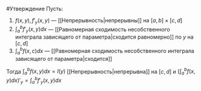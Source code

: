 #Утверждение 
Пусть:

1.  $f(x,y),f'_y(x,y)$ — [[Непрерывность|непрерывны]] на $[a,b]\times[c,d]$
2.  $\int_a^bf'_y(x,y)dx$ — [[Равномерная сходимость несобственного интеграла зависящего от параметра|сходится равномерно]] по $y$ на $[c,d]$
3.  $\int_a^bf(x,c)dx$ — [[Равномерная сходимость несобственного интеграла зависящего от параметра|сходится]]

Тогда $\int_a^bf(x,y)dx=I(y)$ [[Непрерывность|непрерывна]] на $[c,d]$ и $\Big(\int_a^bf(x,y)dx\Big)'_y=\int_a^bf'_y(x,y)dx$